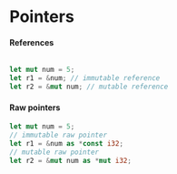 # Pointers

#### References
```rust

let mut num = 5;
let r1 = &num; // immutable reference
let r2 = &mut num; // mutable reference
```
#### Raw pointers

```rust
let mut num = 5;
// immutable raw pointer
let r1 = &num as *const i32;
// mutable raw pointer
let r2 = &mut num as *mut i32;
```